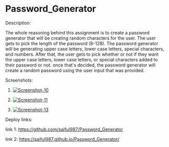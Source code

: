 # Password_Generator

Description:

The whole reasoning behind this assignment is to create a password generator that will be creating random characters for the user. The user gets to pick the length of the password (8-128). The password generator will be generating upper case letters, lower case letters, special characters, and numbers. After that, the user gets to pick whether or not if they want the upper case letters, lower case letters, or special characters added to their password or not. once that's decided, the password generator will create a random password using the user input that was provided. 


Screenshots:

1) <a href="https://ibb.co/txTNrXm"><img src="https://i.ibb.co/txTNrXm/Screenshot-10.png" alt="Screenshot-10" border="0"></a>

2) <a href="https://ibb.co/MVSjq3J"><img src="https://i.ibb.co/MVSjq3J/Screenshot-11.png" alt="Screenshot-11" border="0"></a>

3) <a href="https://ibb.co/ssj1gnk"><img src="https://i.ibb.co/ssj1gnk/Screenshot-13.png" alt="Screenshot-13" border="0"></a>



Deploy links:

link 1: https://github.com/saiful987/Password_Generator

link 2: https://saiful987.github.io/Password_Generator/ 